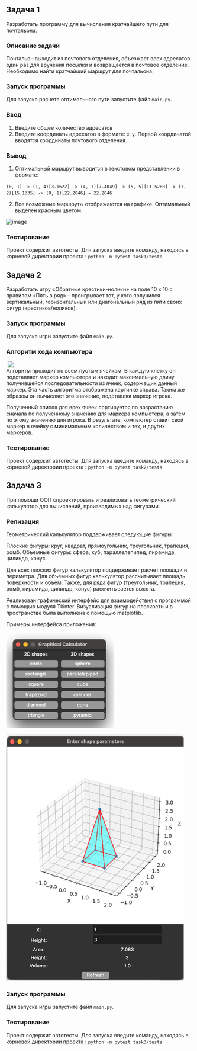 ## Задача 1
Разработать программу для вычисления кратчайшего пути для почтальона.

### Описание задачи
Почтальон выходит из почтового отделения, объезжает всех адресатов один раз для вручения посылки и возвращается в почтовое отделение.
Необходимо найти кратчайший маршрут для почтальона.

### Запуск программы
Для запуска расчета оптимального пути запустите файл `main.py`.

### Ввод
1. Введите общее количество адресатов
2. Введите координаты адресатов в формате: `x y`. Первой координатой вводятся координаты почтового отделения.

### Вывод
1. Оптимальный маршрут выводится в текстовом представлении в формате: 

`(0, 1) -> (1, 4)[3.1622] -> (4, 1)[7.4049] -> (5, 5)[11.5280] -> (7, 2)[15.1335] -> (0, 1)[22.2046] = 22.2046`

2. Все возможные маршруты отображаются на графике. Оптимальный выделен красным цветом.

![image](https://user-images.githubusercontent.com/65975409/136712285-12f22d53-430c-492e-bc80-30cccaa5fcc1.png)

### Тестирование
Проект содержит автотесты. Для запуска введите команду, находясь в корневой директории проекта : `python -m pytest task1/tests`


## Задача 2
Разработать игру «Обратные крестики-нолики» на поле 10 x 10 с правилом «Пять в ряд» – проигрывает тот, у кого получился вертикальный, горизонтальный или диагональный ряд из пяти своих фигур (крестиков/ноликов).

### Запуск программы
Для запуска игры запустите файл `main.py`.

### Алгоритм хода компьютера
<img src="https://user-images.githubusercontent.com/65975409/137700488-bc7c389a-bc88-4afc-bcba-03cb613dad65.jpg" align="right" width="500">
Алгоритм проходит по всем пустым ячейкам. В каждую клетку он подставляет маркер компьютера и находит максимальную длину получившейся последовательности из ячеек, содержащих данный маркер. Эта часть алгоритма отображена картинке справа.
Таким же образом он вычисляет это значение, подставляя маркер игрока. 

Полученный список для всех ячеек сортируется по возрастанию сначала по полученному значению для маркера компьютера, а затем по этому значению для игрока. В результате, компьютер ставит свой маркер в ячейку с минимальным количеством и тех, и других маркеров.



### Тестирование
Проект содержит автотесты. Для запуска введите команду, находясь в корневой директории проекта : `python -m pytest task2/tests`


## Задача 3
При помощи ООП спроектировать и реализовать геометрический калькулятор для вычислений, производимых над фигурами.

### Релизация
Геометрический калькулятор поддерживает следующие фигуры:

Плоские фигуры: круг, квадрат, прямоугольник, треугольник, трапеция, ромб.
Объемные фигуры: сфера, куб, параллелепипед, пирамида, цилиндр, конус.

Для всех плоских фигур калькулятор поддерживает расчет площади и периметра. Для объемных фигур калькулятор рассчитывает площадь поверхности и объем.
Также, для ряда фигур (треугольник, трапеция, ромб, пирамида, цилиндр, конус) рассчитывается высота.

Реализован графический интерфейс для взаимодействия с программой c помощью модуля Tkinter.
Визуализация фигур на плоскости и в пространстве была выполнена с помощью matplotlib.

Примеры интерфейса приложения:

![img.png](img.png)

![img_1.png](img_1.png)

### Запуск программы
Для запуска игры запустите файл `main.py`.

### Тестирование
Проект содержит автотесты. Для запуска введите команду, находясь в корневой директории проекта : `python -m pytest task3/tests`
